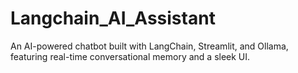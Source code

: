 # Langchain_AI_Assistant
An AI-powered chatbot built with LangChain, Streamlit, and Ollama, featuring real-time conversational memory and a sleek UI.

